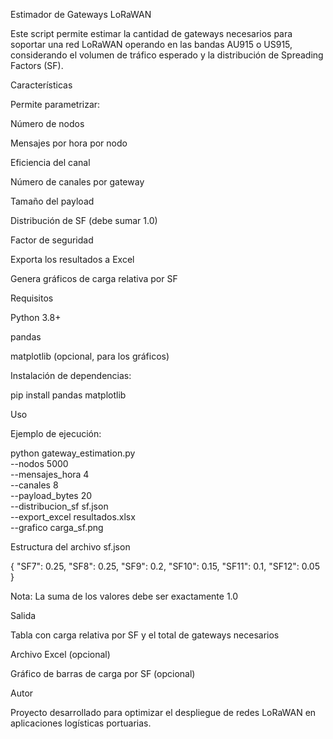 Estimador de Gateways LoRaWAN

Este script permite estimar la cantidad de gateways necesarios para soportar una red LoRaWAN operando en las bandas AU915 o US915, considerando el volumen de tráfico esperado y la distribución de Spreading Factors (SF).

Características

Permite parametrizar:

Número de nodos

Mensajes por hora por nodo

Eficiencia del canal

Número de canales por gateway

Tamaño del payload

Distribución de SF (debe sumar 1.0)

Factor de seguridad

Exporta los resultados a Excel

Genera gráficos de carga relativa por SF

Requisitos

Python 3.8+

pandas

matplotlib (opcional, para los gráficos)

Instalación de dependencias:

pip install pandas matplotlib

Uso

Ejemplo de ejecución:

python gateway_estimation.py \
  --nodos 5000 \
  --mensajes_hora 4 \
  --canales 8 \
  --payload_bytes 20 \
  --distribucion_sf sf.json \
  --export_excel resultados.xlsx \
  --grafico carga_sf.png

Estructura del archivo sf.json

{
  "SF7": 0.25,
  "SF8": 0.25,
  "SF9": 0.2,
  "SF10": 0.15,
  "SF11": 0.1,
  "SF12": 0.05
}

Nota: La suma de los valores debe ser exactamente 1.0

Salida

Tabla con carga relativa por SF y el total de gateways necesarios

Archivo Excel (opcional)

Gráfico de barras de carga por SF (opcional)

Autor

Proyecto desarrollado para optimizar el despliegue de redes LoRaWAN en aplicaciones logísticas portuarias.

